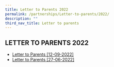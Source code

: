 ```yaml
---
title: Letter to Parents 2022
permalink: /partnerships/Letter-to-parents/2022/
description: ""
third_nav_title: Letter to parents
---
```

## LETTER TO PARENTS 2022

* [Letter to Parents [12-09-2022] ](/files/Letter%20to%20Parents_Term%204_2022__Sch_Webpage_updated.pdf)
* [Letter to Parents [27-06-2022]](/files/Term%203%20Letter%20to%20Parents%20%20Student%20Mobile%20Phone%20Policy_240622.pdf)